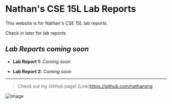 # Nathan's CSE 15L Lab Reports

This website is for Nathan's CSE 15L lab reports. 

Check in later for lab reports. 

## *Lab Reports coming soon*

- **Lab Report 1:** *Coming soon*

- **Lab Report 2:** *Coming soon* 

--- 

> Check out my GitHub page! [Link]https://github.com/nathansng

![Image](https://evcra.ucsd.edu/_images/UCSD_Sign_r1.jpg)
